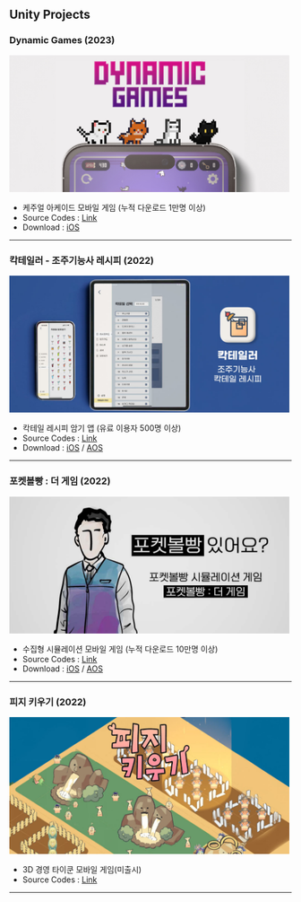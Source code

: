 ## Unity Projects
### Dynamic Games (2023)
<a href="https://github.com/Sundrago/DynamicGames"><img src="https://github.com/Sundrago/Sundrago/blob/d7547594a89bdeba961badb79c57d2613a73ddfc/8ab3b553-21b1-4bc0-9a98-4d1942cf4b08_rw2_1200.jpg" width="500" ></a>
- 케주얼 아케이드 모바일 게임 (누적 다운로드 1만명 이상)
- Source Codes : [Link](https://github.com/Sundrago/DynamicGames)
- Download : [iOS](https://apps.apple.com/us/app/dynamic-games-games-on-island/id6443782791)

---

### 칵테일러 - 조주기능사 레시피 (2022)
<a href="https://github.com/Sundrago/Cocktailor"><img src="https://github.com/Sundrago/Cocktailor/blob/b77633cc39ea72225df88e9dfa088b5d06432bf5/Docs/cocktailor_thumbnail.jpg" width="500" ></a>
- 칵테일 레시피 암기 앱 (유료 이용자 500명 이상)
- Source Codes : [Link](https://github.com/Sundrago/Cocktailor)
- Download : [iOS](https://apple.co/3ijIa9V) / [AOS](https://play.google.com/store/apps/details?id=net.sundragon.cocktail)

---

### 포켓볼빵 : 더 게임 (2022)
<a href="https://github.com/Sundrago/PocketBbang"><img src="https://github.com/Sundrago/Sundrago/blob/d7547594a89bdeba961badb79c57d2613a73ddfc/8ab3b553-21b1-4bc0-9a98-4d1942cf4b08_rw_1200.jpg" width="500" ></a>
- 수집형 시뮬레이션 모바일 게임 (누적 다운로드 10만명 이상)
- Source Codes : [Link](https://github.com/Sundrago/PocketBbang)
- Download : [iOS](https://apps.apple.com/us/app/%ED%8F%AC%EC%BC%93%EB%B3%BC%EB%B9%B5-%EB%8D%94%EA%B2%8C%EC%9E%84/id1617538393) / [AOS](https://play.google.com/store/apps/details?id=net.sundragon.bbang)

---

### 피지 키우기 (2022)
<a href="https://github.com/Sundrago/SebumIsland"><img src="https://github.com/Sundrago/SebumIsland/blob/ee382c70df75ae29d6aa7f0062f4d2e135bdc129/Docs/pigi_title.jpg" width="500" ></a>
- 3D 경영 타이쿤 모바일 게임(미출시)
- Source Codes : [Link](https://github.com/Sundrago/SebumIsland)
  
---


<!--
## 🔗 Links
[![portfolio](https://img.shields.io/badge/my_portfolio-000?style=for-the-badge&logo=ko-fi&logoColor=white)](https://sundragon.net/)


**Sundrago/Sundrago** is a ✨ _special_ ✨ repository because its `README.md` (this file) appears on your GitHub profile.

Here are some ideas to get you started:

- 🔭 I’m currently working on ...
- 🌱 I’m currently learning ...
- 👯 I’m looking to collaborate on ...
- 🤔 I’m looking for help with ...
- 💬 Ask me about ...
- 📫 How to reach me: ...
- 😄 Pronouns: ...
- ⚡ Fun fact: ...
-->
